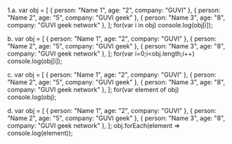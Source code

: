 1.a.   var obj = [
            { person: "Name 1", age: "2", company: "GUVI" },
            { person: "Name 2", age: "5", company: "GUVI geek" },
            { person: "Name 3", age: "8", company: "GUVI geek network" },
          ];
        for(var i in obj)
        console.log(obj[i]);
        
   b.  var obj = [
            { person: "Name 1", age: "2", company: "GUVI" },
            { person: "Name 2", age: "5", company: "GUVI geek" },
            { person: "Name 3", age: "8", company: "GUVI geek network" },
          ];
        for(var i=0;i<obj.length;i++)
        console.log(obj[i]);

  c.  var obj = [
            { person: "Name 1", age: "2", company: "GUVI" },
            { person: "Name 2", age: "5", company: "GUVI geek" },
            { person: "Name 3", age: "8", company: "GUVI geek network" },
          ];
        for(var element of obj)
        console.log(obj);

  d.  var obj = [
            { person: "Name 1", age: "2", company: "GUVI" },
            { person: "Name 2", age: "5", company: "GUVI geek" },
            { person: "Name 3", age: "8", company: "GUVI geek network" },
          ];
       obj.forEach(element => console.log(element));
